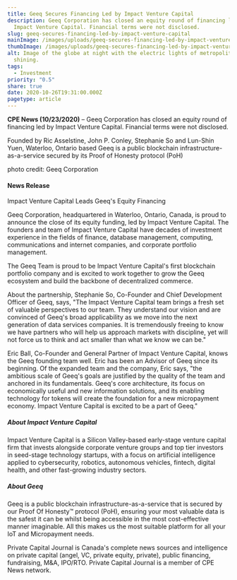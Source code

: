 ```yaml
---
title: Geeq Secures Financing Led by Impact Venture Capital
description: Geeq Corporation has closed an equity round of financing led by
  Impact Venture Capital. Financial terms were not disclosed.
slug: geeq-secures-financing-led-by-impact-venture-capital
mainImage: /images/uploads/geeq-secures-financing-led-by-impact-venture-capital-featured.jpg
thumbImage: /images/uploads/geeq-secures-financing-led-by-impact-venture-capital-thumb.jpg
alt: Image of the globe at night with the electric lights of metropolitan areas
  shining.
tags:
  - Investment
priority: "0.5"
share: true
date: 2020-10-26T19:31:00.000Z
pagetype: article
---
```

**CPE News (10/23/2020)** – Geeq Corporation has closed an equity round of financing led by Impact Venture Capital. Financial terms were not disclosed.

Founded by Ric Asselstine, John P. Conley, Stephanie So and Lun-Shin Yuen, Waterloo, Ontario based Geeq is a public blockchain infrastructure-as-a-service secured by its Proof of Honesty protocol (PoH)

photo credit: Geeq Corporation

#### News Release

Impact Venture Capital Leads Geeq's Equity Financing

Geeq Corporation, headquartered in Waterloo, Ontario, Canada, is proud to announce the close of its equity funding, led by Impact Venture Capital. The founders and team of Impact Venture Capital have decades of investment experience in the fields of finance, database management, computing, communications and internet companies, and corporate portfolio management.

The Geeq Team is proud to be Impact Venture Capital's first blockchain portfolio company and is excited to work together to grow the Geeq ecosystem and build the backbone of decentralized commerce.

About the partnership, Stephanie So, Co-Founder and Chief Development Officer of Geeq, says, "The Impact Venture Capital team brings a fresh set of valuable perspectives to our team. They understand our vision and are convinced of Geeq's broad applicability as we move into the next generation of data services companies. It is tremendously freeing to know we have partners who will help us approach markets with discipline, yet will not force us to think and act smaller than what we know we can be."

Eric Ball, Co-Founder and General Partner of Impact Venture Capital, knows the Geeq founding team well. Eric has been an Advisor of Geeq since its beginning. Of the expanded team and the company, Eric says, "the ambitious scale of Geeq's goals are justified by the quality of the team and anchored in its fundamentals. Geeq's core architecture, its focus on economically useful and new information solutions, and its enabling technology for tokens will create the foundation for a new micropayment economy. Impact Venture Capital is excited to be a part of Geeq."

##### About Impact Venture Capital

Impact Venture Capital is a Silicon Valley-based early-stage venture capital firm that invests alongside corporate venture groups and top tier investors in seed-stage technology startups, with a focus on artificial intelligence applied to cybersecurity, robotics, autonomous vehicles, fintech, digital health, and other fast-growing industry sectors.

##### About Geeq

Geeq is a public blockchain infrastructure-as-a-service that is secured by our Proof Of Honesty™ protocol (PoH), ensuring your most valuable data is the safest it can be whilst being accessible in the most cost-effective manner imaginable. All this makes us the most suitable platform for all your IoT and Micropayment needs.

Private Capital Journal is Canada's complete news sources and intelligence on private capital (angel, VC, private equity, private), public financing, fundraising, M&A, IPO/RTO. Private Capital Journal is a member of CPE News network.